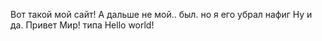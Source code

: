 Вот такой мой сайт!
А дальше не мой..
был. но я его убрал нафиг
Ну и да. Привет Мир!
типа Hello world!
